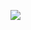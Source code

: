 [![](https://www.herokucdn.com/deploy/button.png)](https://heroku.com/deploy?template=https://github.com/huiyw/kkhg.git)
